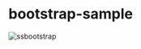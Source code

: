 # bootstrap-sample
![ssbootstrap](https://user-images.githubusercontent.com/126718270/223220947-90aed5f1-96fc-4b03-b08f-f827d4a23ba5.png)

